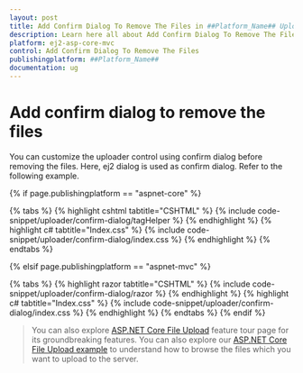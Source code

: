 ```yaml
---
layout: post
title: Add Confirm Dialog To Remove The Files in ##Platform_Name## Uploader Component
description: Learn here all about Add Confirm Dialog To Remove The Files in Syncfusion ##Platform_Name## Uploader component and more.
platform: ej2-asp-core-mvc
control: Add Confirm Dialog To Remove The Files
publishingplatform: ##Platform_Name##
documentation: ug
---
```



# Add confirm dialog to remove the files

You can customize the uploader control using confirm dialog before removing the files.
Here, ej2 dialog is used as confirm dialog. Refer to the following example.

{% if page.publishingplatform == "aspnet-core" %}

{% tabs %}
{% highlight cshtml tabtitle="CSHTML" %}
{% include code-snippet/uploader/confirm-dialog/tagHelper %}
{% endhighlight %}
{% highlight c# tabtitle="Index.css" %}
{% include code-snippet/uploader/confirm-dialog/index.css %}
{% endhighlight %}
{% endtabs %}

{% elsif page.publishingplatform == "aspnet-mvc" %}

{% tabs %}
{% highlight razor tabtitle="CSHTML" %}
{% include code-snippet/uploader/confirm-dialog/razor %}
{% endhighlight %}
{% highlight c# tabtitle="Index.css" %}
{% include code-snippet/uploader/confirm-dialog/index.css %}
{% endhighlight %}
{% endtabs %}
{% endif %}



> You can also explore [ASP.NET Core File Upload](https://www.syncfusion.com/aspnet-core-ui-controls/file-upload) feature tour page for its groundbreaking features. You can also explore our [ASP.NET Core File Upload example](https://ej2.syncfusion.com/aspnetcore/Uploader/DefaultFunctionalities#/material) to understand how to browse the files which you want to upload to the server.